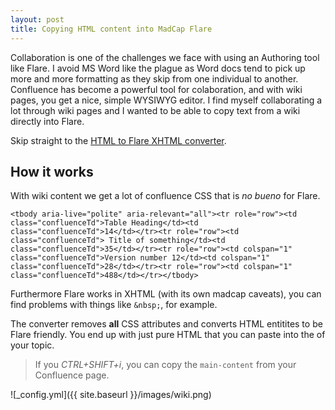 ```yaml
---
layout: post
title: Copying HTML content into MadCap Flare
---
```


Collaboration is one of the challenges we face with using an Authoring tool like Flare. 
I avoid MS Word like the plague as Word docs tend to pick up more and more formatting as they skip from one individual to another. Confluence has become a powerful tool for colaboration, and with wiki pages,  you get a nice, simple WYSIWYG editor. I find myself collaborating a lot through wiki pages and I wanted to be able to copy text from a wiki directly into Flare. 

Skip straight to the [HTML to Flare XHTML converter](https://christalkstech.github.io/flarify).

## How it works

With wiki content we get a lot of confluence CSS that is *no bueno* for Flare.

    <tbody aria-live="polite" aria-relevant="all"><tr role="row"><td class="confluenceTd">Table Heading</td><td class="confluenceTd">14</td></tr><tr role="row"><td class="confluenceTd"> Title of something</td><td class="confluenceTd">35</td></tr><tr role="row"><td colspan="1" class="confluenceTd">Version number 12</td><td colspan="1" class="confluenceTd">28</td></tr><tr role="row"><td colspan="1" class="confluenceTd">488</td></tr></tbody>

Furthermore Flare works in XHTML (with its own madcap caveats), you can find problems with things like `&nbsp;`, for example.

The converter removes **all** CSS attributes and converts HTML entitites to be Flare friendly. You end up with just pure HTML that you can paste into the <body> of your topic.
    
>If you *CTRL+SHIFT+i*, you can copy the `main-content` from your Confluence page. 

![_config.yml]({{ site.baseurl }}/images/wiki.png)

